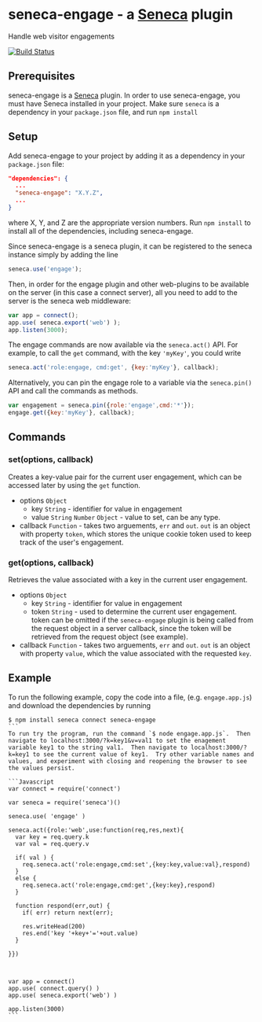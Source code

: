 seneca-engage - a [Seneca](http://senecajs.org) plugin
======================================================

Handle web visitor engagements

[![Build Status](https://travis-ci.org/rjrodger/seneca-engage.png?branch=master)](https://travis-ci.org/rjrodger/seneca-engage)


Prerequisites
-------------

seneca-engage is a [Seneca](http://senecajs.org/) plugin.  In order to use seneca-engage, you must have Seneca installed in your project.  Make sure `seneca` is a dependency in your `package.json` file, and run `npm install`

Setup
-----

Add seneca-engage to your project by adding it as a dependency in your `package.json` file:
```JSON
"dependencies": {
  ...
  "seneca-engage": "X.Y.Z",
  ...
}
```
where X, Y, and Z are the appropriate version numbers. Run `npm install` to install all of the dependencies, including seneca-engage.

Since seneca-engage is a seneca plugin, it can be registered to the seneca instance simply by adding the line

```JavaScript
seneca.use('engage');
```

Then, in order for the engage plugin and other web-plugins to be available on the server (in this case a connect server), all you need to add to the server is the seneca web middleware:

```JavaScript
var app = connect();
app.use( seneca.export('web') );
app.listen(3000);
```

The engage commands are now available via the `seneca.act()` API.  For example, to call the `get` command, with the key `'myKey'`, you could write

```JavaScript
seneca.act('role:engage, cmd:get', {key:'myKey'}, callback);
```

Alternatively, you can pin the engage role to a variable via the `seneca.pin()` API and call the commands as methods.

```JavaScript
var engagement = seneca.pin({role:'engage',cmd:'*'});
engage.get({key:'myKey'}, callback);
```

Commands
--------

### set(options, callback)
Creates a key-value pair for the current user engagement, which can be accessed later by using the `get` function.
* options `Object`
  - key `String` - identifier for value in engagement
  - value `String` `Number` `Object` - value to set, can be any type.
* callback `Function` - takes two arguements, `err` and `out`.  `out` is an object with property `token`, which stores the unique cookie token used to keep track of the user's engagement.

### get(options, callback)
Retrieves the value associated with a key in the current user engagement.
* options `Object`
  - key `String` - identifier for value in engagement
  - token `String` - used to determine the current user engagement.  token can be omitted if the `seneca-engage` plugin is being called from the request object in a server callback, since the token will be retrieved from the request object (see example).
* callback `Function` - takes two arguements, `err` and `out`.  `out` is an object with property `value`, which the value associated with the requested `key`.

Example
-------

To run the following example, copy the code into a file, (e.g. `engage.app.js`) and download the dependencies by running 
````
$ npm install seneca connect seneca-engage
```  
To run try the program, run the command `$ node engage.app.js`.  Then navigate to localhost:3000/?k=key1&v=val1 to set the enagement variable key1 to the string val1.  Then navigate to localhost:3000/?k=key1 to see the current value of key1.  Try other variable names and values, and experiment with closing and reopening the browser to see the values persist.

```Javascript
var connect = require('connect')

var seneca = require('seneca')()

seneca.use( 'engage' )

seneca.act({role:'web',use:function(req,res,next){
  var key = req.query.k
  var val = req.query.v

  if( val ) {
    req.seneca.act('role:engage,cmd:set',{key:key,value:val},respond)
  }
  else {
    req.seneca.act('role:engage,cmd:get',{key:key},respond)
  }

  function respond(err,out) {
    if( err) return next(err);

    res.writeHead(200)
    res.end('key '+key+'='+out.value)
  }

}})



var app = connect()
app.use( connect.query() )
app.use( seneca.export('web') )

app.listen(3000)
```
